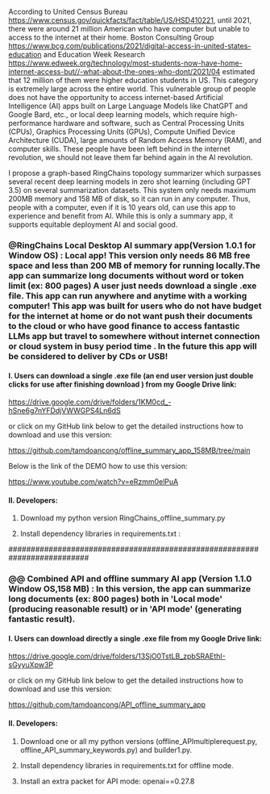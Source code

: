 ﻿According to  United Census Bureau https://www.census.gov/quickfacts/fact/table/US/HSD410221, until 2021, there were around 21 million American who have computer but unable to access to the internet at their home.
Boston Consulting Group https://www.bcg.com/publications/2021/digital-access-in-united-states-education and Education Week Research https://www.edweek.org/technology/most-students-now-have-home-internet-access-but//-what-about-the-ones-who-dont/2021/04 estimated that 12 million of them were higher education students in US.
This category is extremely large across the entire world.
This vulnerable group of people does not have the opportunity to access internet-based Artificial Intelligence (AI) apps built on Large Language Models like ChatGPT and Google Bard, etc., or local deep learning models, which require high-performance hardware and software, such as Central Processing Units (CPUs), Graphics Processing Units (GPUs), Compute Unified Device Architecture (CUDA), large amounts of Random Access Memory (RAM), and computer skills.
These people have been left behind in the internet revolution, we should not leave them far behind again in the AI revolution. 

I propose a graph-based RingChains topology summarizer which surpasses several
recent deep learning models in zero shot learning (including GPT 3.5)
on several summarization datasets.
This system only needs maximum 200MB memory and 158 MB of disk, so it  can run in any computer.
Thus, people with a computer, even if it is 10 years old, can use this app to experience and benefit from AI.
While this is only a summary app, it supports equitable deployment AI and social good.

### @RingChains Local Desktop AI summary app(Version 1.0.1 for Window OS) : Local app! This version only needs 86 MB free space and less than 200 MB of memory for running locally.The app can summarize long documents without word or token limit (ex: 800 pages) A user just needs download a single .exe file. This app can run anywhere and anytime with a working computer! This app was built for users who do not have budget for the internet at home or do not want push their documents to the cloud or who  have good finance to access fantastic LLMs app but travel to somewhere without internet connection or cloud system in busy period time . In the future this app will be considered to deliver by CDs or USB!

#### I. Users can download a single .exe file (an end user version just double clicks for use after finishing download ) from my Google Drive link:

https://drive.google.com/drive/folders/1KM0cd_-hSne6g7nYFDdjVWWGPS4Ln6dS

 or  click on my GitHub link below to get the detailed instructions how to download and use this version:

https://github.com/tamdoancong/offline_summary_app_158MB/tree/main

Below  is the link of the DEMO  how to use this version:  

https://www.youtube.com/watch?v=eRzmm0elPuA

#### II. Developers:

1. Download my python version RingChains_offline_summary.py 

2. Install dependency libraries in requirements.txt :

##########################################################################

### @@ Combined API and offline summary AI app (Version 1.1.0 Window OS,158 MB) : In this version, the app can summarize long documents  (ex: 800 pages) both  in 'Local mode' (producing reasonable result) or in 'API mode' (generating fantastic result).

#### I. Users can download directly a single .exe file from my Google Drive link:

https://drive.google.com/drive/folders/13SjO0TstLB_zpbSRAEthI-sGyyuXpw3P

or  click on my GitHub link below to get the detailed instructions how to download and use this version:

https://github.com/tamdoancong/API_offline_summary_app

#### II. Developers:
1. Download one or all my python versions (offline_APImultiplerequest.py, offline_API_summary_keywords.py) and builder1.py.

2. Install dependency libraries in requirements.txt for offline mode.

3. Install  an extra packet for API mode:
    openai==0.27.8
    


